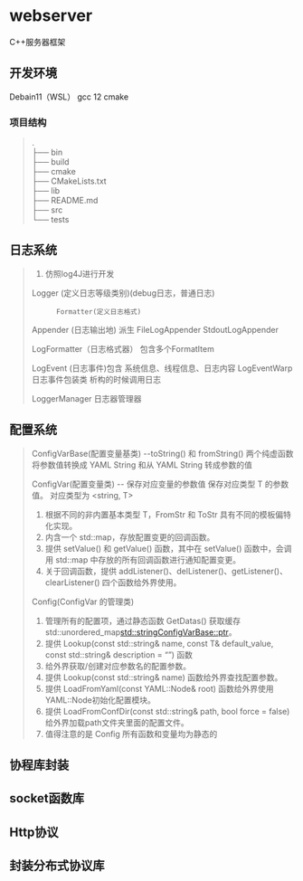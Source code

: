 # webserver
C++服务器框架

## 开发环境
Debain11（WSL）
gcc 12
cmake

### 项目结构
>.<br>
>├── bin<br>
>├── build<br>
>├── cmake<br>
>├── CMakeLists.txt<br>
>├── lib<br>
>├── README.md<br>
>├── src<br>
>└── tests<br>
## 日志系统
>1. 仿照log4J进行开发
>
>   Logger (定义日志等级类别)(debug日志，普通日志)
>
>           Formatter(定义日志格式)
>
>   Appender (日志输出地)  派生 FileLogAppender StdoutLogAppender
>   
>   
>   
>   LogFormatter（日志格式器） 包含多个FormatItem
>   
>   LogEvent (日志事件)包含 系统信息、线程信息、日志内容
>   LogEventWarp 日志事件包装类  析构的时候调用日志
>
>   LoggerManager 日志器管理器
>   

## 配置系统
>   ConfigVarBase(配置变量基类) 
>        --toString() 和 fromString() 两个纯虚函数将参数值转换成 YAML String 和从 YAML String 转成参数的值
>
>   ConfigVar(配置变量类) -- 保存对应变量的参数值 保存对应类型 T 的参数值。 对应类型为 <string, T>
>1. 根据不同的非内置基本类型 T，FromStr 和 ToStr 具有不同的模板偏特化实现。
>2. 内含一个 std::map，存放配置变更的回调函数。
>3. 提供 setValue() 和 getValue() 函数，其中在 setValue() 函数中，会调用 std::map 中存放的所有回调函数进行通知配置变更。
>4. 关于回调函数，提供 addListener()、delListener()、getListener()、clearListener() 四个函数给外界使用。
>
>
>
>   Config(ConfigVar 的管理类)
>1. 管理所有的配置项，通过静态函数 GetDatas() 获取缓存std::unordered_map<std::stringConfigVarBase::ptr>。
>2. 提供 Lookup(const std::string& name, const T& default_value, const std::string& description = “”) 函数
>3. 给外界获取/创建对应参数名的配置参数。
>4. 提供 Lookup(const std::string& name) 函数给外界查找配置参数。
>5. 提供 LoadFromYaml(const YAML::Node& root) 函数给外界使用YAML::Node初始化配置模块。
>6. 提供 LoadFromConfDir(const std::string& path, bool force = false) 给外界加载path文件夹里面的配置文件。
>7. 值得注意的是 Config 所有函数和变量均为静态的
> 
>

## 协程库封装

## socket函数库

## Http协议

## 封装分布式协议库